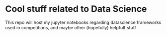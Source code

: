 # Cool stuff related to Data Science
This repo will host my jupyter notebooks regarding datascience frameworks used in competitions, and maybe other (hopefully) helpfulf stuff
